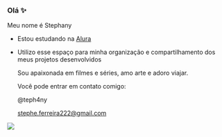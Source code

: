 ### Olá ✨
Meu nome é Stephany

* Estou estudando na [Alura](https://www.alura.com.br/)
* Utilizo esse espaço para minha organização e compartilhamento dos meus projetos desenvolvidos


  Sou apaixonada em filmes e séries, amo arte e adoro viajar.
  
  Você pode entrar em contato comigo:
  
  @teph4ny
  
  stephe.ferreira222@gmail.com

![](https://media.tenor.com/UASNehMcpI8AAAAM/phoebe-tonkin.gif)
